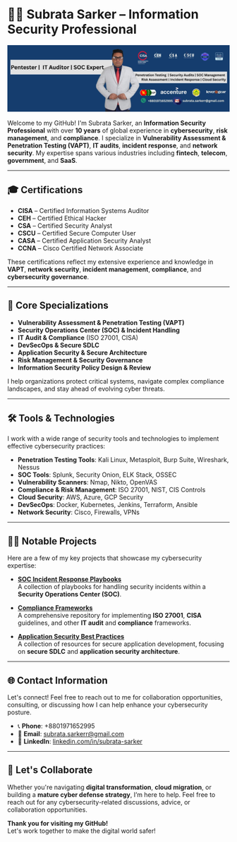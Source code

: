 # 👨‍💻 **Subrata Sarker** – Information Security Professional

![Subrata Sarker - Cybersecurity Professional](https://github.com/subratasarker-CISA/subratasarker-CISA/blob/main/Your%20paragraph%20text%20(9).jpg)

Welcome to my GitHub! I'm Subrata Sarker, an **Information Security Professional** with over **10 years** of global experience in **cybersecurity**, **risk management**, and **compliance**. I specialize in **Vulnerability Assessment & Penetration Testing (VAPT)**, **IT audits**, **incident response**, and **network security**. My expertise spans various industries including **fintech**, **telecom**, **government**, and **SaaS**.

---

## 🎓 **Certifications**
- **CISA** – Certified Information Systems Auditor
- **CEH** – Certified Ethical Hacker
- **CSA** – Certified Security Analyst
- **CSCU** – Certified Secure Computer User
- **CASA** – Certified Application Security Analyst
- **CCNA** – Cisco Certified Network Associate

These certifications reflect my extensive experience and knowledge in **VAPT**, **network security**, **incident management**, **compliance**, and **cybersecurity governance**.

---

## 🔐 **Core Specializations**
- **Vulnerability Assessment & Penetration Testing (VAPT)**
- **Security Operations Center (SOC) & Incident Handling**
- **IT Audit & Compliance** (ISO 27001, CISA)
- **DevSecOps & Secure SDLC**
- **Application Security & Secure Architecture**
- **Risk Management & Security Governance**
- **Information Security Policy Design & Review**

I help organizations protect critical systems, navigate complex compliance landscapes, and stay ahead of evolving cyber threats.

---

## 🛠️ **Tools & Technologies**
I work with a wide range of security tools and technologies to implement effective cybersecurity practices:

- **Penetration Testing Tools**: Kali Linux, Metasploit, Burp Suite, Wireshark, Nessus
- **SOC Tools**: Splunk, Security Onion, ELK Stack, OSSEC
- **Vulnerability Scanners**: Nmap, Nikto, OpenVAS
- **Compliance & Risk Management**: ISO 27001, NIST, CIS Controls
- **Cloud Security**: AWS, Azure, GCP Security
- **DevSecOps**: Docker, Kubernetes, Jenkins, Terraform, Ansible
- **Network Security**: Cisco, Firewalls, VPNs

---

## 🧑‍💻 **Notable Projects**
Here are a few of my key projects that showcase my cybersecurity expertise:



- **[SOC Incident Response Playbooks](https://github.com/your-username/project-name)**  
  A collection of playbooks for handling security incidents within a **Security Operations Center (SOC)**.

- **[Compliance Frameworks](https://github.com/your-username/project-name)**  
  A comprehensive repository for implementing **ISO 27001**, **CISA** guidelines, and other **IT audit** and **compliance** frameworks.

- **[Application Security Best Practices](https://github.com/your-username/project-name)**  
  A collection of resources for secure application development, focusing on **secure SDLC** and **application security architecture**.

---

## 🌐 **Contact Information**
Let's connect! Feel free to reach out to me for collaboration opportunities, consulting, or discussing how I can help enhance your cybersecurity posture.

- 📞 **Phone**: +8801971652995
- 📧 **Email**: [subrata.sarkerr@gmail.com](mailto:subrata.sarkerr@gmail.com)
- 🔗 **LinkedIn**: [linkedin.com/in/subrata-sarker](https://linkedin.com/in/subrata-sarker-cisa)

---

## 🚀 **Let's Collaborate**
Whether you're navigating **digital transformation**, **cloud migration**, or building a **mature cyber defense strategy**, I’m here to help. Feel free to reach out for any cybersecurity-related discussions, advice, or collaboration opportunities.

**Thank you for visiting my GitHub!**  
Let's work together to make the digital world safer!

